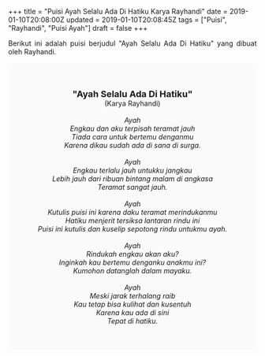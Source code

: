 +++
title = "Puisi Ayah Selalu Ada Di Hatiku Karya Rayhandi"
date = 2019-01-10T20:08:00Z
updated = 2019-01-10T20:08:45Z
tags = ["Puisi", "Rayhandi", "Puisi Ayah"]
draft = false
+++

<div dir="ltr" style="text-align: left;" trbidi="on"><div style="text-align: justify;">Berikut ini adalah puisi berjudul "Ayah Selalu Ada Di Hatiku" yang dibuat oleh Rayhandi.</div><br /><div style="background: #FAFAFA; font-size: 14px; height: auto; margin: 0 auto; padding: 50px; text-align: center; width: auto;"><span style="font-size: 18px;"><b>"Ayah Selalu Ada Di Hatiku"</b></span><br />(Karya Rayhandi)<br /><br /><i>Ayah<br />Engkau dan aku terpisah teramat jauh<br />Tiada cara untuk bertemu denganmu<br />Karena dikau sudah ada di sana di surga.<br /><br />Ayah<br />Engkau terlalu jauh untukku jangkau<br />Lebih jauh dari ribuan bintang malam di angkasa<br />Teramat sangat jauh.<br /><br />Ayah<br />Kutulis puisi ini karena daku teramat merindukanmu<br />Hatiku menjerit tersiksa lantaran rindu ini<br />Puisi ini kutulis dan kuselip sepotong rindu untukmu ayah.<br /><br />Ayah<br />Rindukah engkau akan aku?<br />Inginkah kau bertemu denganku anakmu ini?<br />Kumohon datanglah dalam mayaku.<br /><br />Ayah<br />Meski jarak terhalang raib<br />Kau tetap bisa kulihat dan kusentuh<br />Karena kau ada di sini<br />Tepat di hatiku.</i> </div></div>
